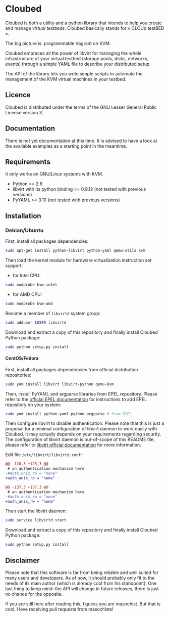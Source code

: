 Cloubed
=======

Cloubed is both a utility and a python library that intends to help you create
and manage *virtual testbeds*. Cloubed basically stands for « CLOUd testBED ».

The big picture is: programmable Vagrant on KVM.

Cloubed embraces all the power of libvirt for managing the whole infrastructure
of your virtual testbed (storage pools, disks, networks, events) through a
simple YAML file to describe your distributed setup.

The API of the library lets you write simple scripts to automate the management
of the KVM virtual machines in your testbed.

Licence
-------

Cloubed is distributed under the terms of the GNU Lesser General Public License
version 3.

Documentation
-------------

There is not yet documentation at this time. It is advised to have a look at the
available examples as a starting point in the meantime.

Requirements
------------

It only works on GNU/Linux systems with KVM.

* Python >= 2.6
* libvirt with its python binding >= 0.9.12 (not tested with previous versions)
* PyYAML >= 3.10 (not tested with previous versions)

Installation
------------

### Debian/Ubuntu

First, install all packages dependencies:

```sh
sudo apt-get install python-libvirt python-yaml qemu-utils kvm
```

Then load the kernel module for hardware virtualization instruction set support:

* for Intel CPU:

```sh
sudo modprobe kvm-intel
```

* for AMD CPU:

```sh
sudo modprobe kvm-amd
```

Become a member of `libvirtd` system group:

```sh
sudo adduser $USER libvirtd
```

Download and extract a copy of this repository and finally install Cloubed
Python package:

```sh
sudo python setup.py install
```

#### CentOS/Fedora

First, install all packages dependencies from official distribution
repositories:

```sh
sudo yum install libvirt libvirt-python qemu-kvm
```

Then, install PyYAML and argparse libraries from EPEL repository. Please refer to
the [official EPEL documentation](http://fedoraproject.org/wiki/EPEL) for
instructions to add EPEL repository on your system:

```sh
sudo yum install python-yaml python-argparse # from EPEL
```

Then configure libvirt to disable authentication. Please note that this is just
a proposal for a minimal configuration of libvirt daemon to work easily with
Cloubed. It may actually depends on your requirements regarding security. The
configuration of libvirt daemon is out-of-scope of this README file, please
refer to
[libvirt official documentation](http://libvirt.org/auth.html#ACL_server_config)
for more information.

Edit file `/etc/libvirt/libvirtd.conf`:

```diff
@@ -128,3 +128,3 @@
 # an authentication mechanism here
-#auth_unix_ro = "none"
+auth_unix_ro = "none"

@@ -137,3 +137,3 @@
 # an authentication mechanism here
-#auth_unix_rw = "none"
+auth_unix_rw = "none"
```

Then start the libvirt daemon:

```sh
sudo service libvirtd start
```

Download and extract a copy of this repository and finally install Cloubed
Python package:

```sh
sudo python setup.py install
```

Disclaimer
----------

Please note that this software is far from being reliable and well suited for
many users and developers. As of now, it should probably only fit to the needs
of its main author (which is already cool from his standpoint). One last thing
to keep mind: the API will change in future releases, there is just no chance
for the opposite.

If you are still here after reading this, I guess you are masochist. But that
is cool, I love receiving pull requests from masochists!
